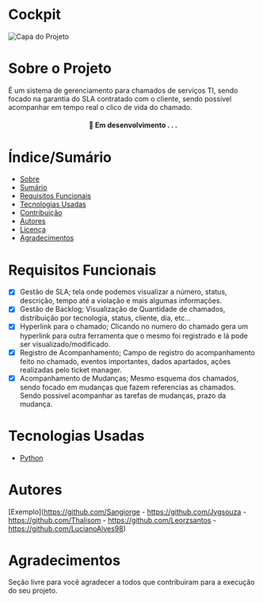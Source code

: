 # Cockpit


![Capa do Projeto](https://imgur.com/a/Xm7GWRc)

# Sobre o Projeto

É um sistema de gerenciamento para chamados de serviços TI, sendo focado na garantia do SLA
contratado com o cliente, sendo possível acompanhar em tempo real o clico de vida do
chamado.

<h4 align="center"> 
	🚧  Em desenvolvimento . . .
</h4>

# Índice/Sumário

* [Sobre](#sobre-o-projeto)
* [Sumário](#índice/sumário)
* [Requisitos Funcionais](#requisitos-funcionais)
* [Tecnologias Usadas](#tecnologias-usadas)
* [Contribuição](#contribuição)
* [Autores](#autores)
* [Licença](#licença)
* [Agradecimentos](#agradecimentos)


# Requisitos Funcionais

- [x] Gestão de SLA; tela onde podemos visualizar a número, status, descrição, tempo até a
violação e mais algumas informações.
- [x] Gestão de Backlog; Visualização de Quantidade de chamados, distribuição por tecnologia, status, cliente, dia, etc...
- [x] Hyperlink para o chamado; Clicando no numero do chamado gera um hyperlink para outra ferramenta que o mesmo foi registrado e lá pode ser visualizado/modificado.
- [x] Registro de Acompanhamento; Campo de registro do acompanhamento feito no chamado, eventos importantes, dados apartados, ações realizadas pelo ticket manager.
- [x] Acompanhamento de Mudanças; Mesmo esquema dos chamados, sendo focado em mudanças que fazem referencias as chamados. Sendo possivel acompanhar as tarefas de mudanças, prazo da mudança.

# Tecnologias Usadas

- [Python](https://www.python.org/)

# Autores

[Exemplo](https://github.com/Sangiorge - https://github.com/Jvgsouza - https://github.com/Thalisom - https://github.com/Leorzsantos - https://github.com/LucianoAlves98)

# Agradecimentos

Seção livre para você agradecer a todos que contribuiram para a execução do seu projeto.
